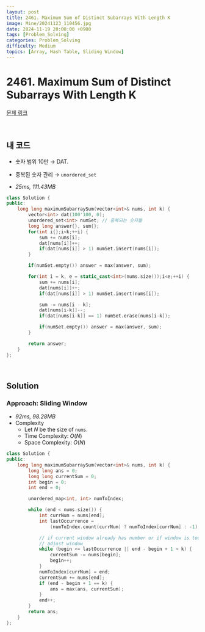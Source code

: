 ```yaml
---
layout: post
title: 2461. Maximum Sum of Distinct Subarrays With Length K
image: Mine/20241123_110456.jpg
date: 2024-11-19 20:00:00 +0900
tags: [Problem_Solving]
categories: Problem_Solving
difficulty: Medium
topics: [Array, Hash Table, Sliding Window]
---
```


# 2461. Maximum Sum of Distinct Subarrays With Length K
[문제 링크](https://leetcode.com/problems/maximum-sum-of-distinct-subarrays-with-length-k/description/)

<br/>

## 내 코드
- 숫자 범위 10만 $\rightarrow$ DAT.
- 중복된 숫자 관리 $\rightarrow$ `unordered_set`


- *25ms, 111.43MB*
```cpp
class Solution {
public:
    long long maximumSubarraySum(vector<int>& nums, int k) {
        vector<int> dat(100'100, 0);
        unordered_set<int> numSet; // 중복되는 숫자들
        long long answer{}, sum{};
        for(int i{};i<k;++i) {
            sum += nums[i];
            dat[nums[i]]++;
            if(dat[nums[i]] > 1) numSet.insert(nums[i]);
        }

        if(numSet.empty()) answer = max(answer, sum);

        for(int i = k, e = static_cast<int>(nums.size());i<e;++i) {
            sum += nums[i];
            dat[nums[i]]++;
            if(dat[nums[i]] > 1) numSet.insert(nums[i]);

            sum -= nums[i - k];
            dat[nums[i-k]]--;
            if(dat[nums[i-k]] == 1) numSet.erase(nums[i-k]);

            if(numSet.empty()) answer = max(answer, sum);
        }

        return answer;
    }
};
```

<br/>

## Solution

### Approach: Sliding Window
- *92ms, 98.28MB*
- Complexity
  - Let $N$ be the size of `nums`.
  - Time Complexity: $O(N)$
  - Space Complexity: $O(N)$

```cpp
class Solution {
public:
    long long maximumSubarraySum(vector<int>& nums, int k) {
        long long ans = 0;
        long long currentSum = 0;
        int begin = 0;
        int end = 0;

        unordered_map<int, int> numToIndex;

        while (end < nums.size()) {
            int currNum = nums[end];
            int lastOccurrence =
                (numToIndex.count(currNum) ? numToIndex[currNum] : -1);

            // if current window already has number or if window is too big,
            // adjust window
            while (begin <= lastOccurrence || end - begin + 1 > k) {
                currentSum -= nums[begin];
                begin++;
            }
            numToIndex[currNum] = end;
            currentSum += nums[end];
            if (end - begin + 1 == k) {
                ans = max(ans, currentSum);
            }
            end++;
        }
        return ans;
    }
};
```
<br/>
